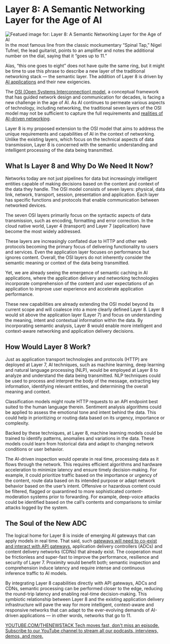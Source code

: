 # Layer 8: A Semantic Networking Layer for the Age of AI
![Featued image for: Layer 8: A Semantic Networking Layer for the Age of AI](https://cdn.thenewstack.io/media/2024/06/ffe55292-layer-1024x617.jpg)
In the most famous line from the classic mockumentary “Spinal Tap,” Nigel Tufnel, the lead guitarist, points to an amplifier and notes the additional number on the dial, saying that it “goes up to 11.”

Alas, “this one goes to eight” does not have quite the same ring, but it might be time to use this phrase to describe a new layer of the traditional networking stack — the semantic layer. The addition of Layer 8 is driven by [AI applications](https://thenewstack.io/ai/) and their new exigencies.

The [OSI (Open Systems Interconnection) model](https://thenewstack.io/open-source-ai-osi-wrestles-with-a-definition/), a conceptual framework that has guided network design and communication for decades, is facing a new challenge in the age of AI. As AI continues to permeate various aspects of technology, including networking, the traditional seven layers of the OSI model may not be sufficient to capture the full requirements and [realities of AI-driven networking](https://thenewstack.io/what-is-an-ai-gateway-and-do-you-need-one-yet/).

Layer 8 is my proposed extension to the OSI model that aims to address the unique requirements and capabilities of AI in the context of networking. Unlike the existing layers, which focus on the technical aspects of data transmission, Layer 8 is concerned with the semantic understanding and intelligent processing of the data being transmitted.

## What Is Layer 8 and Why Do We Need It Now?
Networks today are not just pipelines for data but increasingly intelligent entities capable of making decisions based on the content and context of the data they handle. The OSI model consists of seven layers: physical, data link, network, transport, session, presentation and application. Each layer has specific functions and protocols that enable communication between networked devices.

The seven OSI layers primarily focus on the syntactic aspects of data transmission, such as encoding, formatting and error correction. In the cloud native world, Layer 4 (transport) and Layer 7 (application) have become the most widely addressed.

These layers are increasingly conflated due to HTTP and other web protocols becoming the primary focus of delivering functionality to users and services. Even the application layer focuses on performance but ignores content. Overall, the OSI layers do not inherently consider the semantic meaning or context of the data being transmitted.

Yet, we are already seeing the emergence of semantic caching in AI applications, where the application delivery and networking technologies incorporate comprehension of the content and user expectations of an application to improve user experience and accelerate application performance.

These new capabilities are already extending the OSI model beyond its current scope and will coalesce into a more clearly defined Layer 8. Layer 8 would sit above the application layer (Layer 7) and focus on understanding the meaning, intent and contextual information within the data. By incorporating semantic analysis, Layer 8 would enable more intelligent and context-aware networking and application delivery decisions.

## How Would Layer 8 Work?
Just as application transport technologies and protocols (HTTP) are deployed at Layer 7, AI techniques, such as machine learning, deep learning and natural language processing (NLP), would be employed at Layer 8 to analyze and understand the data being transmitted. NLP techniques could be used to process and interpret the body of the message, extracting key information, identifying relevant entities, and determining the overall meaning and context.

Classification models might route HTTP requests to an API endpoint best suited to the human language therein. Sentiment analysis algorithms could be applied to assess the emotional tone and intent behind the data. This could help in prioritizing or routing data based on its urgency, importance or complexity.

Backed by these techniques, at Layer 8, machine learning models could be trained to identify patterns, anomalies and variations in the data. These models could learn from historical data and adapt to changing network conditions or user behavior.

The AI-driven inspection would operate in real time, processing data as it flows through the network. This requires efficient algorithms and hardware acceleration to minimize latency and ensure timely decision-making. For example, it could prioritize traffic based on the importance or urgency of the content, route data based on its intended purpose or adapt network behavior based on the user’s intent. Offensive or hazardous content could be filtered, flagged or quarantined to more sophisticated content-moderation systems prior to forwarding. For example, deep-voice attacks could be identified based on the call’s contents and comparisons to similar attacks logged by the system.

## The Soul of the New ADC
The logical home for Layer 8 is inside of emerging AI gateways that can apply models in real time. That said, such [gateways will need to co-exist and interact with API gateways](https://thenewstack.io/api-gateway-ingress-controller-or-service-mesh-when-to-use-what-and-why/), application delivery controllers (ADCs) and content delivery networks (CDNs) that already exist. The cooperation must be frictionless and super-fast to improve the performance, resilience and security of Layer 7. Proximity would benefit both; semantic inspection and comprehension induce latency and require intense and continuous inference traffic to AI models.

By integrating Layer 8 capabilities directly with API gateways, ADCs and CDNs, semantic processing can be performed closer to the edge, reducing the round-trip latency and enabling real-time decision-making. This symbiotic relationship between Layer 8 and the existing application delivery infrastructure will pave the way for more intelligent, context-aware and responsive networks that can adapt to the ever-evolving demands of AI-driven applications — in other words, networks that go to 11.

[
YOUTUBE.COM/THENEWSTACK
Tech moves fast, don't miss an episode. Subscribe to our YouTube
channel to stream all our podcasts, interviews, demos, and more.
](https://youtube.com/thenewstack?sub_confirmation=1)